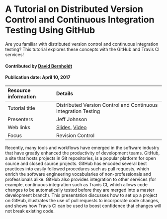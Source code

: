
# A Tutorial on Distributed Version Control and Continuous Integration Testing Using GitHub
<!-- deck text start --> 
Are you familiar with distributed version control and continuous integration testing? This tutorial explores these concepts with the GitHub  and Travis CI services!
<!-- deck text end --> 

#### Contributed by [David Bernholdt](http://github.com/bernhold "David Bernholdt")
#### Publication date: April 10, 2017

Resource information | Details 
:--- | :--- 
Tutorial title | Distributed Version Control and Continuous Integration Testing
Presenters | Jeff Johnson
Web links | [Slides](https://www.olcf.ornl.gov/wp-content/uploads/2016/04/HPC-Session3.pdf), [Video](https://www.youtube.com/watch?v=cqH-PIRpnRo&feature=youtu.be)
Focus | Revision Control


Recently, many tools and workflows have emerged in the software industry that have greatly enhanced the productivity of development teams. GitHub, a site that hosts projects in Git repositories, is a popular platform for open source and closed source projects.  GitHub has encoded several best practices into easily followed procedures such as pull requests, which enrich the software engineering vocabularies of non-professionals and professionals alike.  GitHub also provides integration to other services (for example, continuous integration such as Travis CI, which allows code changes to be automatically tested before they are merged into a master development branch).   This presentation discusses how to set up a project on GitHub, illustrates the use of pull requests to incorporate code changes, and shows how Travis CI can be used to boost confidence that changes will not break existing code.

<!---
Publish: yes
Categories: reliability, collaboration
Topics: continuous integration testing, revision control
Tags: training, webinar, video
Level: 2
Prerequisites: defaults
Aggregate: none
--->
